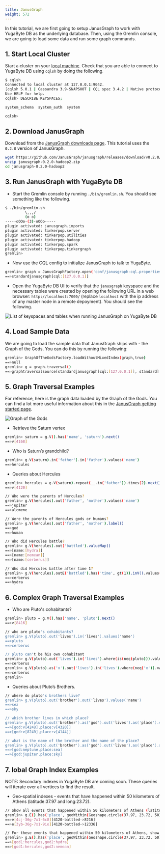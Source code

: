 ```yaml
---
title: JanusGraph
weight: 572
---
```


In this tutorial, we are first going to setup JanusGraph to work with YugaByte DB as the underlying database. Then, using the Gremlin console, we are going to load some data and run some graph commands.

## 1. Start Local Cluster

Start a cluster on your [local machine](/quick-start/install/). Check that you are able to connect to YugaByte DB using `cqlsh` by doing the following.

```sh
$ cqlsh
Connected to local cluster at 127.0.0.1:9042.
[cqlsh 5.0.1 | Cassandra 3.9-SNAPSHOT | CQL spec 3.4.2 | Native protocol v4]
Use HELP for help.
cqlsh> DESCRIBE KEYSPACES;

system_schema  system_auth  system

cqlsh>
```


## 2. Download JanusGraph

Download from the [JanusGraph downloads page](https://github.com/JanusGraph/janusgraph/releases). This tutorial uses the `0.2.0` version of JanusGraph.

```sh
wget https://github.com/JanusGraph/janusgraph/releases/download/v0.2.0/janusgraph-0.2.0-hadoop2.zip
unzip janusgraph-0.2.0-hadoop2.zip
cd janusgraph-0.2.0-hadoop2
```


## 3. Run JanusGraph with YugaByte DB

- Start the Gremlin console by running `./bin/gremlin.sh`. You should see something like the following.

```sh
$ ./bin/gremlin.sh
         \,,,/
         (o o)
-----oOOo-(3)-oOOo-----
plugin activated: janusgraph.imports
plugin activated: tinkerpop.server
plugin activated: tinkerpop.utilities
plugin activated: tinkerpop.hadoop
plugin activated: tinkerpop.spark
plugin activated: tinkerpop.tinkergraph
gremlin>
```

- Now use the CQL config to initialize JanusGraph to talk to YugaByte.

```sh
gremlin> graph = JanusGraphFactory.open('conf/janusgraph-cql.properties')
==>standardjanusgraph[cql:[127.0.0.1]]
```

- Open the YugaByte DB UI to verify that the `janusgraph` keyspace and the necessary tables were created by opening the following URL in a web browser: `http://localhost:7000/` (replace `localhost` with the ip address of any master node in a remote depoyment). You should see the following.

![List of keyspaces and tables when running JanusGraph on YugaByte DB](/images/develop/ecosystem-integrations/janusgraph/yb-janusgraph-tables.png)

## 4. Load Sample Data

We are going to load the sample data that JanusGraph ships with - the Graph of the Gods. You can do this by running the following:

```sh
gremlin> GraphOfTheGodsFactory.loadWithoutMixedIndex(graph,true)
==>null
gremlin> g = graph.traversal()
==>graphtraversalsource[standardjanusgraph[cql:[127.0.0.1]], standard]
```


## 5. Graph Traversal Examples

For reference, here is the graph data loaded by the Graph of the Gods. You can find a lot more useful information about this in the [JanusGraph getting started page](http://docs.janusgraph.org/latest/getting-started.html).

![Graph of the Gods](/images/develop/ecosystem-integrations/janusgraph/graph-of-the-gods-2.png)

- Retrieve the Saturn vertex

```sh
gremlin> saturn = g.V().has('name', 'saturn').next()
==>v[4168]
```

- Who is Saturn’s grandchild?

```sh
gremlin> g.V(saturn).in('father').in('father').values('name')
==>hercules
```


- Queries about Hercules

```sh
gremlin> hercules = g.V(saturn).repeat(__.in('father')).times(2).next()
==>v[4120]

// Who were the parents of Hercules?
gremlin> g.V(hercules).out('father', 'mother').values('name')
==>jupiter
==>alcmene

// Were the parents of Hercules gods or humans?
gremlin> g.V(hercules).out('father', 'mother').label()
==>god
==>human

// Who did Hercules battle?
gremlin> g.V(hercules).out('battled').valueMap()
==>[name:[hydra]]
==>[name:[nemean]]
==>[name:[cerberus]]

// Who did Hercules battle after time 1?
gremlin> g.V(hercules).outE('battled').has('time', gt(1)).inV().values('name')
==>cerberus
==>hydra
```


## 6. Complex Graph Traversal Examples

- Who are Pluto's cohabitants?

```sh
gremlin> pluto = g.V().has('name', 'pluto').next()
==>v[8416]

// who are pluto's cohabitants?
gremlin> g.V(pluto).out('lives').in('lives').values('name')
==>pluto
==>cerberus

// pluto can't be his own cohabitant
gremlin> g.V(pluto).out('lives').in('lives').where(is(neq(pluto))).values('name')
==>cerberus
gremlin> g.V(pluto).as('x').out('lives').in('lives').where(neq('x')).values('name')
==>cerberus
gremlin>
```


- Queries about Pluto’s Brothers.

```sh
// where do pluto's brothers live?
gremlin> g.V(pluto).out('brother').out('lives').values('name')
==>sea
==>sky

// which brother lives in which place?
gremlin> g.V(pluto).out('brother').as('god').out('lives').as('place').select('god', 'place')
==>[god:v[4248],place:v[4320]]
==>[god:v[8240],place:v[4144]]

// what is the name of the brother and the name of the place?
gremlin> g.V(pluto).out('brother').as('god').out('lives').as('place').select('god', 'place').by('name')
==>[god:neptune,place:sea]
==>[god:jupiter,place:sky]
```


## 7. lobal Graph Index Examples

NOTE: Secondary indexes in YugaByte DB are coming soon. These queries will iterate over all vertices to find the result.

- Geo-spatial indexes - events that have happened within 50 kilometers of Athens (latitude:37.97 and long:23.72).

```sh
// Show all events that happened within 50 kilometers of Athens (latitude:37.97 and long:23.72).
gremlin> g.E().has('place', geoWithin(Geoshape.circle(37.97, 23.72, 50)))
==>e[4cj-36g-7x1-6c8][4120-battled->8216]
==>e[3yb-36g-7x1-9io][4120-battled->12336]

// For these events that happened within 50 kilometers of Athens, show who battled whom.
gremlin> g.E().has('place', geoWithin(Geoshape.circle(37.97, 23.72, 50))).as('source').inV().as('god2').select('source').outV().as('god1').select('god1', 'god2').by('name')
==>[god1:hercules,god2:hydra]
==>[god1:hercules,god2:nemean]
```

